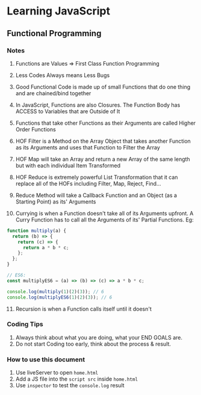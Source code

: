 # Learning JavaScript

## Functional Programming

### Notes

1. Functions are Values => First Class Function Programming
2. Less Codes Always means Less Bugs
3. Good Functional Code is made up of small Functions that do one thing and are chained/bind together
4. In JavaScript, Functions are also Closures. The Function Body has ACCESS to Variables that are Outside of It
5. Functions that take other Functions as their Arguments are called Higher Order Functions
6. HOF Filter is a Method on the Array Object that takes another Function as its Arguments and uses that Function to Filter the Array
7. HOF Map will take an Array and return a new Array of the same length but with each individual Item Transformed

8. HOF Reduce is extremely powerful List Transformation that it can replace all of the HOFs including Filter, Map, Reject, Find...
9. Reduce Method will take a Callback Function and an Object (as a Starting Point) as its' Arguments
10. Currying is when a Function doesn't take all of its Arguments upfront. A Curry Function has to call all the Arguments of its' Partial Functions. Eg:

```javascript
function multiply(a) {
  return (b) => {
    return (c) => {
      return a * b * c;
    };
  };
}

// ES6:
const multiplyES6 = (a) => (b) => (c) => a * b * c;

console.log(multiply(1)(2)(3)); // 6
console.log(multiplyES6(1)(2)(3)); // 6
```

11. Recursion is when a Function calls itself until it doesn't

### Coding Tips

1. Always think about what you are doing, what your END GOALS are.
2. Do not start Coding too early, think about the process & result.

### How to use this document

1. Use liveServer to open `home.html`
2. Add a JS file into the `script src` inside `home.html`
3. Use `inspector` to test the `console.log` result
